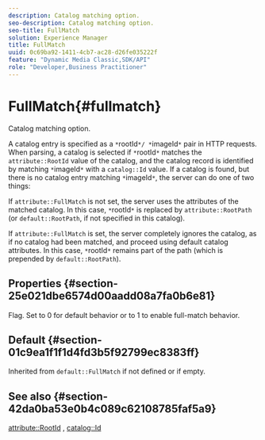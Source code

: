 ```yaml
---
description: Catalog matching option.
seo-description: Catalog matching option.
seo-title: FullMatch
solution: Experience Manager
title: FullMatch
uuid: 0c69ba92-1411-4cb7-ac28-d26fe035222f
feature: "Dynamic Media Classic,SDK/API"
role: "Developer,Business Practitioner"
---
```


# FullMatch{#fullmatch}

Catalog matching option.

A catalog entry is specified as a `*`rootId`*/ *`imageId`*` pair in HTTP requests. When parsing, a catalog is selected if `*`rootId`*` matches the `attribute::RootId` value of the catalog, and the catalog record is identified by matching `*`imageId`*` with a `catalog::Id` value. If a catalog is found, but there is no catalog entry matching `*`imageId`*`, the server can do one of two things:

If `attribute::FullMatch` is not set, the server uses the attributes of the matched catalog. In this case, `*`rootId`*` is replaced by `attribute::RootPath` (or `default::RootPath`, if not specified in this catalog).

If `attribute::FullMatch` is set, the server completely ignores the catalog, as if no catalog had been matched, and proceed using default catalog attributes. In this case, `*`rootId`*` remains part of the path (which is prepended by `default::RootPath`).

## Properties {#section-25e021dbe6574d00aadd08a7fa0b6e81}

Flag. Set to 0 for default behavior or to 1 to enable full-match behavior.

## Default {#section-01c9ea1f1f1d4fd3b5f92799ec8383ff}

Inherited from `default::FullMatch` if not defined or if empty.

## See also {#section-42da0ba53e0b4c089c62108785faf5a9}

[attribute::RootId](../../../../../is-api/image-catalog/image-serving-api-ref/c-image-catalog-reference/c-attributes-reference/r-rootid.md#reference-13653312925e4a08b90f99961d53f546) , [catalog::Id](/help/aem-is-ir-api/is-api/image-catalog/image-serving-api-ref/c-image-catalog-reference/c-image-svg-data-reference/c-image-data-reference/r-id-cat.md) 
